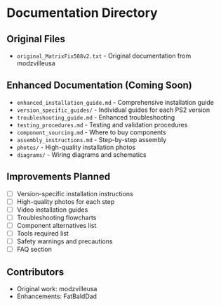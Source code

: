 # Documentation Directory

## Original Files
- `original_MatrixFix508v2.txt` - Original documentation from modzvilleusa

## Enhanced Documentation (Coming Soon)
- `enhanced_installation_guide.md` - Comprehensive installation guide
- `version_specific_guides/` - Individual guides for each PS2 version
- `troubleshooting_guide.md` - Enhanced troubleshooting
- `testing_procedures.md` - Testing and validation procedures
- `component_sourcing.md` - Where to buy components
- `assembly_instructions.md` - Step-by-step assembly
- `photos/` - High-quality installation photos
- `diagrams/` - Wiring diagrams and schematics

## Improvements Planned
- [ ] Version-specific installation instructions
- [ ] High-quality photos for each step
- [ ] Video installation guides
- [ ] Troubleshooting flowcharts
- [ ] Component alternatives list
- [ ] Tools required list
- [ ] Safety warnings and precautions
- [ ] FAQ section

## Contributors
- Original work: modzvilleusa
- Enhancements: FatBaldDad
